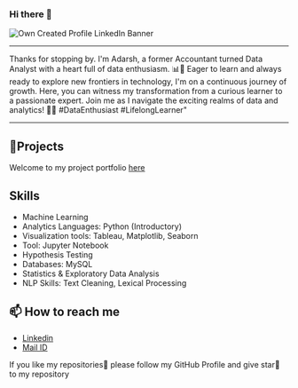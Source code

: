 ### Hi there 👋

![Own Created Profile LinkedIn Banner](https://github.com/Asceticadarsh/Asceticadarsh/assets/132383383/2710202b-d627-48f4-a07a-b8284c28a4cc)

***
Thanks for stopping by. I'm Adarsh, a former Accountant turned Data Analyst with a heart full of data enthusiasm. 📊💙 Eager to learn and always ready to explore new frontiers in technology, I'm on a continuous journey of growth. Here, you can witness my transformation from a curious learner to a passionate expert. Join me as I navigate the exciting realms of data and analytics! 🚀🌐 #DataEnthusiast #LifelongLearner"
***
## 🎢Projects
Welcome to my project portfolio [here](https://github.com/Asceticadarsh/Projects-Portfolio.git)

## Skills
- Machine Learning  
- Analytics Languages: Python (Introductory)
- Visualization tools: Tableau, Matplotlib, Seaborn 
- Tool: Jupyter Notebook
- Hypothesis Testing 
- Databases: MySQL
- Statistics & Exploratory Data Analysis 
- NLP Skills: Text Cleaning, Lexical Processing

## 📫 How to reach me
- [Linkedin](https://www.linkedin.com/in/asceticadarsh/)
- [Mail ID](https://mail.google.com/mail/u/0/?tab=rm&ogbl#inbox?compose=GTvVlcSKjRFLBxLDvcPgTVmWBLLPtCmjZsFcZQDdjvjzWtrtJtmcDFGCwPrXkgncThWMHMZmZGgzl)

If you like my repositories📂 please follow my GitHub Profile and give star🌟 to my repository

<!--
**Asceticadarsh/Asceticadarsh** is a ✨ _special_ ✨ repository because its `README.md` (this file) appears on your GitHub profile.
![profile banner](https://github.com/Asceticadarsh/Asceticadarsh/assets/](https://github.com/Asceticadarsh/Asceticadarsh/blob/main/assets/Own%20Created%20Profile%20LinkedIn%20Banner.png))
Here are some ideas to get you started:

- 🔭 I’m currently working on ...
- 🌱 I’m currently learning ...
- 👯 I’m looking to collaborate on ...
- 🤔 I’m looking for help with ...
- 💬 Ask me about ...
- 📫 How to reach me: ...
- 😄 Pronouns: ...
- ⚡ Fun fact: ...
-->
